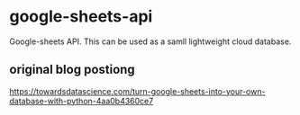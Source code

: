 # google-sheets-api
Google-sheets API. This can be used as a samll lightweight cloud database.

## original blog postiong
https://towardsdatascience.com/turn-google-sheets-into-your-own-database-with-python-4aa0b4360ce7
